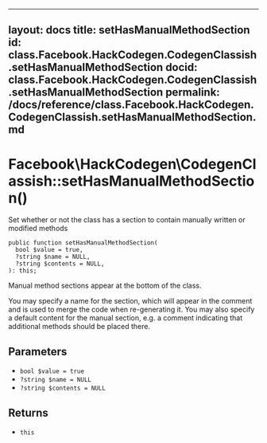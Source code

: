 
***

layout: docs
title: setHasManualMethodSection
id: class.Facebook.HackCodegen.CodegenClassish.setHasManualMethodSection
docid: class.Facebook.HackCodegen.CodegenClassish.setHasManualMethodSection
permalink: /docs/reference/class.Facebook.HackCodegen.CodegenClassish.setHasManualMethodSection.md
---







# Facebook\\HackCodegen\\CodegenClassish::setHasManualMethodSection()




Set whether or not the class has a section to contain manually written
or modified methods




``` Hack
public function setHasManualMethodSection(
  bool $value = true,
  ?string $name = NULL,
  ?string $contents = NULL,
): this;
```




Manual method sections appear at the bottom of the class.




You may specify a name for the section, which will appear in
the comment and is used to merge the code when re-generating it.
You may also specify a default content for the manual section, e.g.
a comment indicating that additional methods should be placed there.




## Parameters




- ` bool $value = true `
- ` ?string $name = NULL `
- ` ?string $contents = NULL `




## Returns




+ ` this `